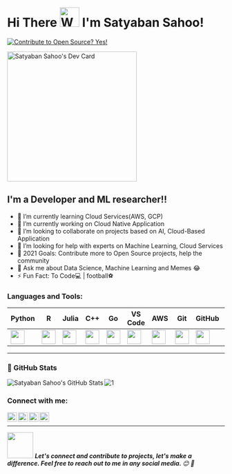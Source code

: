 <h1>
    Hi There
    <img src="https://raw.githubusercontent.com/nixin72/nixin72/master/wave.gif" 
         alt="Waving hand animated gif"
         height="45"
         width="45" />
    I'm Satyaban Sahoo!
</h1>

[![Contribute to Open Source? Yes!](https://badgen.net/badge/Open%20Source%20%3F/Yes%21/blue?icon=github&style=for-the-badge)](https://github.com/satyabansahoo2000/)

<a href="https://app.daily.dev/satyaban2000"><img src="https://api.daily.dev/devcards/c4896af5b614490eabbc0cc0feb80dce.png?r=ztr" width="300" alt="Satyaban Sahoo's Dev Card"/></a>

## I'm a Developer and ML researcher!!

- 🌱 I’m currently learning Cloud Services(AWS, GCP)
- 🔭 I’m currently working on Cloud Native Application
- 👯 I’m looking to collaborate on projects based on AI, Cloud-Based Application
- 🤔 I’m looking for help with experts on Machine Learning, Cloud Services
- 🥅 2021 Goals: Contribute more to Open Source projects, help the community
- 💬 Ask me about Data Science, Machine Learning and Memes 😂
- ⚡ Fun Fact: To Code:computer: | football:soccer:

### Languages and Tools:

| Python | R | Julia | C++ | Go | VS Code | AWS | Git | GitHub | MySQL | MongoDB | Terminal |
| --- | --- | --- | --- | --- | --- | --- | --- | --- | --- | --- | --- |
| <img height="32px" src="https://cdn.svgporn.com/logos/python.svg"> | <img height="32px" src=https://cdn.svgporn.com/logos/r-lang.svg> | <img height="32px" src=https://cdn.svgporn.com/logos/julia.svg> | <img height="32px" src="https://cdn.svgporn.com/logos/c-plusplus.svg"> | <img height="32px" src="https://cdn.svgporn.com/logos/gopher.svg"> | <img height="32px" src="https://cdn.svgporn.com/logos/visual-studio-code.svg"> | <img height="32px" src="https://cdn.svgporn.com/logos/aws.svg"> | <img height="32px" src="https://cdn.svgporn.com/logos/git-icon.svg"> | <img height="32px" src="https://cdn.svgporn.com/logos/github-octocat.svg"> | <img height="32px" src="https://cdn.svgporn.com/logos/mysql.svg"> | <img height="32px" src="https://cdn.svgporn.com/logos/mongodb.svg"> | <img height="32px" src="https://cdn.svgporn.com/logos/terminal.svg"> |

---

### <summary>:dart: GitHub Stats</summary>

<img align="left" alt="Satyaban Sahoo's GitHub Stats" src="https://github-readme-stats.vercel.app/api?username=satyabansahoo2000&count_private=true&theme=flag-india&show_icons=true&hide_border=true"/>

![1](https://github-readme-stats.vercel.app/api/top-langs/?username=satyabansahoo2000&theme=flag-india)

### Connect with me:

[<img align="left" alt="linkedin | LinkedIn" width="22px" src="https://cdn.jsdelivr.net/npm/simple-icons@v3/icons/linkedin.svg" />][linkedin]

[<img align="left" alt="instagram | Instagram" width="22px" src="https://cdn.jsdelivr.net/npm/simple-icons@v3/icons/instagram.svg" />][instagram]

[<img align="left" alt="dev.to | dev.to" width="22px" src="https://d2fltix0v2e0sb.cloudfront.net/dev-badge.svg" />][dev.to]

[<img align="left" alt="twitter | Twitter" width="22px" src="https://cdn.jsdelivr.net/npm/simple-icons@3.13.0/icons/twitter.svg" />][twitter]

<br />

---
<img src="https://media.giphy.com/media/LnQjpWaON8nhr21vNW/giphy.gif" width="60"> <em><b>Let's connect and contribute to projects, let's make a difference. Feel free to reach out to me in any social media. </b> 😊 💜</em>

[instagram]: https://instagram.com/satyabansahoo2000
[linkedin]: https://linkedin.com/in/satyabansahoo2000
[dev.to]: https://app.daily.dev/satyaban2000
[twitter]: https://twitter.com/satyaban_sahoo5
